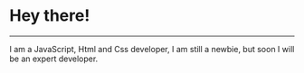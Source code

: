 # Hey there!
----

I am a JavaScript, Html and Css developer, I am still a newbie, but soon I will be an expert developer.
